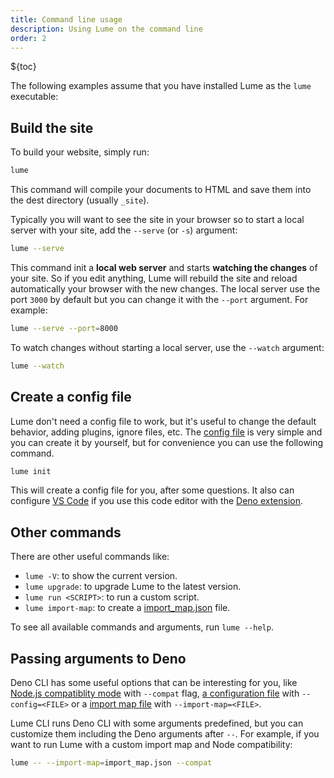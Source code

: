 ```yaml
---
title: Command line usage
description: Using Lume on the command line
order: 2
---
```


${toc}

The following examples assume that you have installed Lume as the `lume`
executable:

## Build the site

To build your website, simply run:

```sh
lume
```

This command will compile your documents to HTML and save them into the dest
directory (usually `_site`).

Typically you will want to see the site in your browser so to start a local
server with your site, add the `--serve` (or `-s`) argument:

```sh
lume --serve
```

This command init a **local web server** and starts **watching the changes** of
your site. So if you edit anything, Lume will rebuild the site and reload
automatically your browser with the new changes. The local server use the port
`3000` by default but you can change it with the `--port` argument. For example:

```sh
lume --serve --port=8000
```

To watch changes without starting a local server, use the `--watch` argument:

```sh
lume --watch
```

## Create a config file

Lume don't need a config file to work, but it's useful to change the default
behavior, adding plugins, ignore files, etc. The [config file](config-file.md)
is very simple and you can create it by yourself, but for convenience you can
use the following command.

```sh
lume init
```

This will create a config file for you, after some questions. It also can
configure [VS Code](https://code.visualstudio.com/) if you use this code editor
with the
[Deno extension](https://marketplace.visualstudio.com/items?itemName=denoland.vscode-deno).

## Other commands

There are other useful commands like:

- `lume -V`: to show the current version.
- `lume upgrade`: to upgrade Lume to the latest version.
- `lume run <SCRIPT>`: to run a custom script.
- `lume import-map`: to create a
  [import_map.json](https://deno.land/manual/linking_to_external_code/import_maps)
  file.

To see all available commands and arguments, run `lume --help`.

## Passing arguments to Deno

Deno CLI has some useful options that can be interesting for you, like
[Node.js compatiblity mode](https://deno.land/manual/npm_nodejs/compatibility_mode)
with `--compat` flag,
[a configuration file](https://deno.land/manual/getting_started/configuration_file)
with `--config=<FILE>` or a
[import map file](https://deno.land/manual@v1.16.1/linking_to_external_code/import_maps)
with `--import-map=<FILE>`.

Lume CLI runs Deno CLI with some arguments predefined, but you can customize
them including the Deno arguments after `--`. For example, if you want to run
Lume with a custom import map and Node compatibility:

```sh
lume -- --import-map=import_map.json --compat
```
